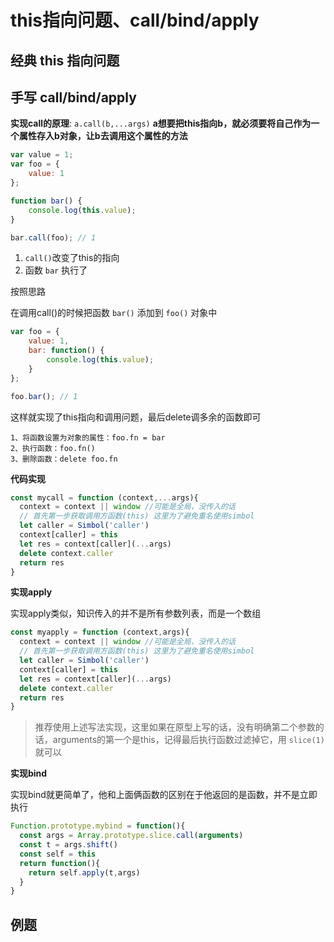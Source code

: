 # this指向问题、call/bind/apply
## 经典 this 指向问题

## 手写 call/bind/apply

**实现call的原理**: `a.call(b,...args)` **a想要把this指向b，就必须要将自己作为一个属性存入b对象，让b去调用这个属性的方法**

```js
var value = 1;
var foo = {
    value: 1
};

function bar() {
    console.log(this.value);
}

bar.call(foo); // 1
```
1. `call()`改变了this的指向
2. 函数 `bar` 执行了

按照思路

在调用call()的时候把函数 `bar()` 添加到 `foo()` 对象中

```js
var foo = {
    value: 1,
    bar: function() {
        console.log(this.value);
    }
};

foo.bar(); // 1
```
这样就实现了this指向和调用问题，最后delete调多余的函数即可

```
1、将函数设置为对象的属性：foo.fn = bar
2、执行函数：foo.fn()
3、删除函数：delete foo.fn

```

**代码实现**

```js
const mycall = function (context,...args){
  context = context || window //可能是全局，没传入的话
  // 首先第一步获取调用方函数(this) 这里为了避免重名使用simbol
  let caller = Simbol('caller')
  context[caller] = this
  let res = context[caller](...args)
  delete context.caller
  return res
}
```

**实现apply**

实现apply类似，知识传入的并不是所有参数列表，而是一个数组

```js
const myapply = function (context,args){
  context = context || window //可能是全局，没传入的话
  // 首先第一步获取调用方函数(this) 这里为了避免重名使用simbol
  let caller = Simbol('caller')
  context[caller] = this
  let res = context[caller](...args)
  delete context.caller
  return res
}
```
>推荐使用上述写法实现，这里如果在原型上写的话，没有明确第二个参数的话，arguments的第一个是this，记得最后执行函数过滤掉它，用 `slice(1)` 就可以


**实现bind**

实现bind就更简单了，他和上面俩函数的区别在于他返回的是函数，并不是立即执行

```js
Function.prototype.mybind = function(){
  const args = Array.prototype.slice.call(arguments)
  const t = args.shift()
  const self = this
  return function(){
    return self.apply(t,args)
  }
}
```

## 例题
